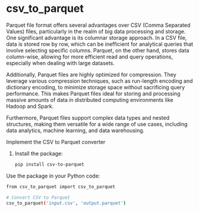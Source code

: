 # csv_to_parquet

Parquet file format offers several advantages over CSV (Comma Separated Values) files, particularly in the realm of big data processing and storage. One significant advantage is its columnar storage approach. In a CSV file, data is stored row by row, which can be inefficient for analytical queries that involve selecting specific columns. Parquet, on the other hand, stores data column-wise, allowing for more efficient read and query operations, especially when dealing with large datasets.

Additionally, Parquet files are highly optimized for compression. They leverage various compression techniques, such as run-length encoding and dictionary encoding, to minimize storage space without sacrificing query performance. This makes Parquet files ideal for storing and processing massive amounts of data in distributed computing environments like Hadoop and Spark.

Furthermore, Parquet files support complex data types and nested structures, making them versatile for a wide range of use cases, including data analytics, machine learning, and data warehousing.

Implement the CSV to Parquet converter

1. Install the package:
   ```bash
   pip install csv-to-parquet

Use the package in your Python code:

```bash
from csv_to_parquet import csv_to_parquet

# Convert CSV to Parquet
csv_to_parquet('input.csv', 'output.parquet')
